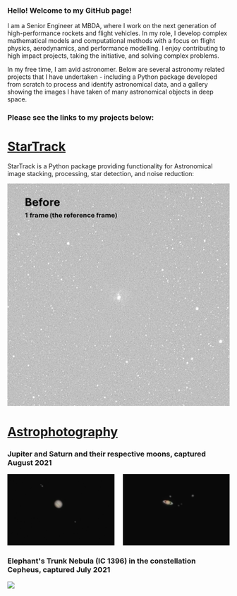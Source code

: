 
### Hello! Welcome to my GitHub page!

I am a Senior Engineer at MBDA, where I work on the next generation of high-performance rockets and flight vehicles. In my role, I develop complex mathematical models and computational methods with a focus on flight physics, aerodynamics, and performance modelling. I enjoy contributing to high impact projects, taking the initiative, and solving complex problems. 

In my free time, I am avid astronomer. Below are several astronomy related projects that I have undertaken - including a Python package developed from scratch to process and identify astronomical data, and a gallery showing the images I have taken of many astronomical objects in deep space. 

### Please see the links to my projects below:

# [StarTrack](https://github.com/matthiasarndt/StarTrack/blob/main/README.md)

StarTrack is a Python package providing functionality for Astronomical image stacking, processing, star detection, and noise reduction:

<img src="https://github.com/matthiasarndt/StarTrack/blob/main/reference_to_stacked_gif.gif" width="700"/>

# [Astrophotography](https://github.com/matthiasarndt/Astrophotography)

### Jupiter and Saturn and their respective moons, captured August 2021
![](https://github.com/matthiasarndt/Astrophotography/blob/main/Jupiter%20%26%20Saturn.png)

### Elephant's Trunk Nebula (IC 1396) in the constellation Cepheus, captured July 2021
![](https://github.com/matthiasarndt/Astrophotography/blob/main/IC%201396%20%5BData%20-%202021-07-17%5D%20%5BProcess%202021-07-20%5D%20%5BSubmission%20Version%5D.png)

